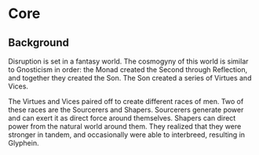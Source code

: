 # Core
## Background
Disruption is set in a fantasy world.
The cosmogyny of this world is similar to Gnosticism in order: the Monad created the Second through Reflection, and together they created the Son.
The Son created a series of Virtues and Vices.

The Virtues and Vices paired off to create different races of men.
Two of these races are the Sourcerers and Shapers.
Sourcerers generate power and can exert it as direct force around themselves.
Shapers can direct power from the natural world around them.
They realized that they were stronger in tandem, and occasionally were able to interbreed, resulting in Glyphein.